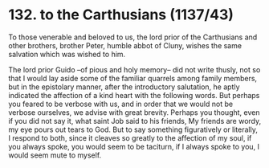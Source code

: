 # 132. to the Carthusians \(1137/43\)

To those venerable and beloved to us, the lord prior of the Carthusians and other brothers, brother Peter, humble abbot of Cluny, wishes the same salvation which was wished to him.

The lord prior Guido –of pious and holy memory– did not write thusly, not so that I would lay aside some of the familiar quarrels among family members, but in the epistolary manner, after the introductory salutation, he aptly indicated the affection of a kind heart with the following words. But perhaps you feared to be verbose with us, and in order that we would not be verbose ourselves, we advise with great brevity. Perhaps you thought, even if you did not say it, what saint Job said to his friends, My friends are wordy, my eye pours out tears to God. But to say something figuratively or literally,  I respond to both, since it cleaves so greatly to the affection of my soul, if you always spoke, you would seem to be taciturn, if I always spoke to you, I would seem mute to myself.

